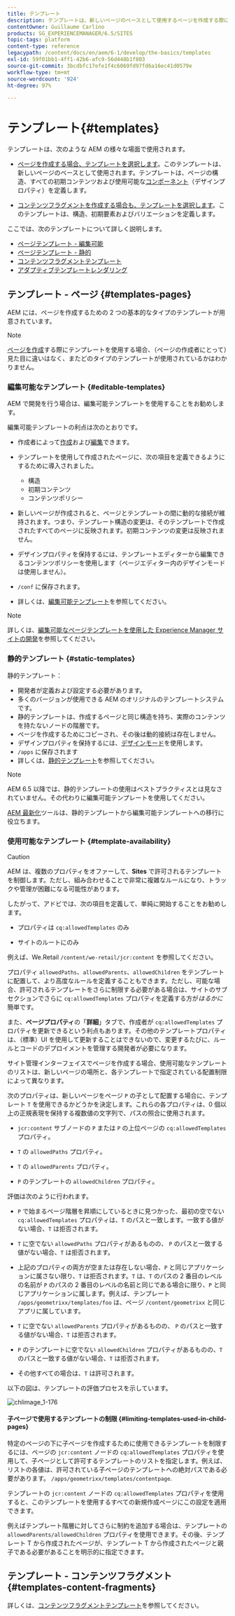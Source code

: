 ```yaml
---
title: テンプレート
description: テンプレートは、新しいページのベースとして使用するページを作成する際に使用します
contentOwner: Guillaume Carlino
products: SG_EXPERIENCEMANAGER/6.5/SITES
topic-tags: platform
content-type: reference
legacypath: /content/docs/en/aem/6-1/develop/the-basics/templates
exl-id: 59f01bb1-4ff1-42b6-afc9-56d448b1f803
source-git-commit: 3bcdbfc17efe1f4c6069fd97fd6a16ec41d0579e
workflow-type: tm+mt
source-wordcount: '924'
ht-degree: 97%

---
```


# テンプレート{#templates}

テンプレートは、次のような AEM の様々な場面で使用されます。

* [ページを作成する場合、テンプレートを選択します](#templates-pages)。このテンプレートは、新しいページのベースとして使用されます。テンプレートは、ページの構造、すべての初期コンテンツおよび使用可能な[コンポーネント](/help/sites-authoring/default-components.md)（デザインプロパティ）を定義します。

* [コンテンツフラグメントを作成する場合も、テンプレートを選択します](#templates-content-fragments)。このテンプレートは、構造、初期要素およびバリエーションを定義します。

ここでは、次のテンプレートについて詳しく説明します。

* [ページテンプレート - 編集可能](/help/sites-developing/page-templates-editable.md)
* [ページテンプレート - 静的](/help/sites-developing/page-templates-static.md)
* [コンテンツフラグメントテンプレート](/help/sites-developing/content-fragment-templates.md)
* [アダプティブテンプレートレンダリング](/help/sites-developing/templates-adaptive-rendering.md)

## テンプレート - ページ {#templates-pages}

AEM には、ページを作成するための 2 つの基本的なタイプのテンプレートが用意されています。

>[!NOTE]
>
>[ページを作成](/help/sites-authoring/managing-pages.md#creating-a-new-page)する際にテンプレートを使用する場合、（ページの作成者にとって）見た目に違いはなく、またどのタイプのテンプレートが使用されているかはわかりません。

### 編集可能なテンプレート {#editable-templates}

AEM で開発を行う場合は、編集可能テンプレートを使用することをお勧めします。

編集可能テンプレートの利点は次のとおりです。

* 作成者によって[作成](/help/sites-authoring/templates.md#creating-a-new-template-template-author)および[編集](/help/sites-authoring/templates.md#editing-a-template-structure-template-author)できます。

* テンプレートを使用して作成されたページに、次の項目を定義できるようにするために導入されました。

   * 構造
   * 初期コンテンツ
   * コンテンツポリシー

* 新しいページが作成されると、ページとテンプレートの間に動的な接続が維持されます。つまり、テンプレート構造の変更は、そのテンプレートで作成されたすべてのページに反映されます。初期コンテンツの変更は反映されません。
* デザインプロパティを保持するには、テンプレートエディターから編集できるコンテンツポリシーを使用します（ページエディター内のデザインモードは使用しません）。
* `/conf` に保存されます。
* 詳しくは、[編集可能テンプレート](/help/sites-developing/page-templates-editable.md)を参照してください。

>[!NOTE]
>
>詳しくは、[編集可能なページテンプレートを使用した Experience Manager サイトの開発](https://experienceleague.adobe.com/docs/experience-manager-learn/sites/page-authoring/template-editor-feature-video-use.html?lang=ja)を参照してください。

### 静的テンプレート {#static-templates}

静的テンプレート：

* 開発者が定義および設定する必要があります。
* 多くのバージョンが使用できる AEM のオリジナルのテンプレートシステムです。
* 静的テンプレートは、作成するページと同じ構造を持ち、実際のコンテンツを持たないノードの階層です。
* ページを作成するためにコピーされ、その後は動的接続は存在しません。
* デザインプロパティを保持するには、[デザインモード](/help/sites-authoring/default-components-designmode.md)を使用します。
* `/apps` に保存されます
* 詳しくは、[静的テンプレート](/help/sites-developing/page-templates-static.md)を参照してください。

>[!NOTE]
>
>AEM 6.5 以降では、静的テンプレートの使用はベストプラクティスとは見なされていません。その代わりに編集可能テンプレートを使用してください。
>
>[AEM 最新化](modernization-tools.md)ツールは、静的テンプレートから編集可能テンプレートへの移行に役立ちます。

### 使用可能なテンプレート {#template-availability}

>[!CAUTION]
>
>AEM は、複数のプロパティをオファーして、**Sites** で許可されるテンプレートを制御します。ただし、組み合わせることで非常に複雑なルールになり、トラックや管理が困難になる可能性があります。
>
>したがって、アドビでは、次の項目を定義して、単純に開始することをお勧めします。
>
>* プロパティは `cq:allowedTemplates` のみ
>
>* サイトのルートにのみ
>
>例えば、We.Retail `/content/we-retail/jcr:content` を参照してください。
>
>プロパティ `allowedPaths`、`allowedParents`、`allowedChildren` をテンプレートに配置して、より高度なルールを定義することもできます。ただし、可能な場合、許可されるテンプレートをさらに制限する必要がある場合は、サイトのサブセクションでさらに `cq:allowedTemplates` プロパティを定義する方が&#x200B;*はるかに*&#x200B;簡単です。
>
>また、**ページプロパティ**&#x200B;の「**詳細**」タブで、作成者が `cq:allowedTemplates` プロパティを更新できるという利点もあります。その他のテンプレートプロパティは、（標準）UI を使用して更新することはできないので、変更するたびに、ルールとコードのデプロイメントを管理する開発者が必要になります。

サイト管理インターフェイスでページを作成する場合、使用可能なテンプレートのリストは、新しいページの場所と、各テンプレートで指定されている配置制限によって異なります。

次のプロパティは、新しいページをページ `P` の子として配置する場合に、テンプレート `T` を使用できるかどうかを決定します。これらの各プロパティは、0 個以上の正規表現を保持する複数値の文字列で、パスの照合に使用されます。

* `jcr:content` サブノードの `P` または `P` の上位ページの `cq:allowedTemplates` プロパティ。

* `T` の `allowedPaths` プロパティ。

* `T` の `allowedParents` プロパティ。

* `P` のテンプレートの `allowedChildren` プロパティ。

評価は次のように行われます。

* `P` で始まるページ階層を昇順にしているときに見つかった、最初の空でない `cq:allowedTemplates` プロパティは、`T` のパスと一致します。一致する値がない場合、`T` は拒否されます。

* `T` に空でない `allowedPaths` プロパティがあるものの、 `P` のパスと一致する値がない場合、`T` は拒否されます。

* 上記のプロパティの両方が空または存在しない場合、`P` と同じアプリケーションに属さない限り、`T` は拒否されます。`T` は、`T` のパスの 2 番目のレベルの名前が `P` のパスの 2 番目のレベルの名前と同じである場合に限り、`P` と同じアプリケーションに属します。例えば、テンプレート `/apps/geometrixx/templates/foo` は、ページ `/content/geometrixx` と同じアプリに属しています。

* `T` に空でない `allowedParents` プロパティがあるものの、 `P` のパスと一致する値がない場合、`T` は拒否されます。

* `P` のテンプレートに空でない `allowedChildren` プロパティがあるものの、`T` のパスと一致する値がない場合、`T` は拒否されます。

* その他すべての場合は、`T` は許可されます。

以下の図は、テンプレートの評価プロセスを示しています。

![chlimage_1-176](assets/chlimage_1-176.png)

#### 子ページで使用するテンプレートの制限 {#limiting-templates-used-in-child-pages}

特定のページの下に子ページを作成するために使用できるテンプレートを制限するには、ページの `jcr:content` ノードの `cq:allowedTemplates` プロパティを使用して、子ページとして許可するテンプレートのリストを指定します。例えば、リストの各値は、許可されている子ページのテンプレートへの絶対パスである必要があります。 `/apps/geometrixx/templates/contentpage`.

テンプレートの `jcr:content` ノードの `cq:allowedTemplates` プロパティを使用すると、このテンプレートを使用するすべての新規作成ページにこの設定を適用できます。

例えばテンプレート階層に対してさらに制約を追加する場合は、テンプレートの `allowedParents/allowedChildren` プロパティを使用できます。その後、テンプレート T から作成されたページが、テンプレート T から作成されたページと親子である必要があることを明示的に指定できます。

## テンプレート - コンテンツフラグメント {#templates-content-fragments}

詳しくは、[コンテンツフラグメントテンプレート](/help/sites-developing/content-fragment-templates.md)を参照してください。
